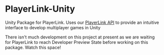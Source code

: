 # PlayerLink-Unity
Unity Package for PlayerLink. Uses our [PlayerLink API](www.github.com/derangedsenators/playerlink) to provide an intuitive interface to develop multiplayer games in Unity

There isn't much development on this project at present as we are waiting for PlayerLink to reach Developer Preview State before working on this package. Watch this space!
